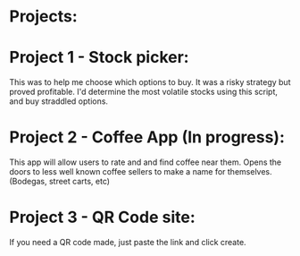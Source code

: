# Projects:

# Project 1 - Stock picker:
  This was to help me choose which options to buy. It was a risky strategy but proved profitable. 
  I'd determine the most volatile stocks using this script, and buy straddled options.
# Project 2 - Coffee App (In progress):
  This app will allow users to rate and and find coffee near them.
  Opens the doors to less well known coffee sellers to make a name for themselves. (Bodegas, street carts, etc)
# Project 3 - QR Code site:
  If you need a QR code made, just paste the link and click create. 
  
